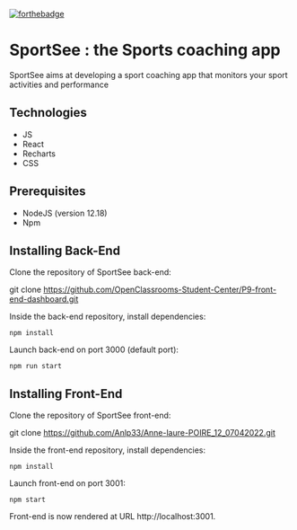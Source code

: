  [![forthebadge](https://forthebadge.com/images/badges/made-with-javascript.svg)](https://forthebadge.com) 

# SportSee : the Sports coaching app

SportSee aims at developing a sport coaching app that monitors your sport activities and performance

## Technologies
- JS
- React
- Recharts
- CSS 

## Prerequisites

- NodeJS (version 12.18)
- Npm

## Installing Back-End
Clone the repository of SportSee back-end:

git clone https://github.com/OpenClassrooms-Student-Center/P9-front-end-dashboard.git

Inside the back-end repository, install dependencies:

`npm install`

Launch back-end on port 3000 (default port):

`npm run start`

## Installing Front-End

Clone the repository of SportSee front-end:

git clone https://github.com/Anlp33/Anne-laure-POIRE_12_07042022.git

Inside the front-end repository, install dependencies:

`npm install`

Launch front-end on port 3001:

`npm start`

Front-end is now rendered at URL http://localhost:3001.
